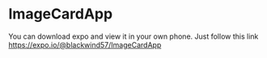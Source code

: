 # ImageCardApp

You can download expo and view it in your own phone. Just follow this link https://expo.io/@blackwind57/ImageCardApp
